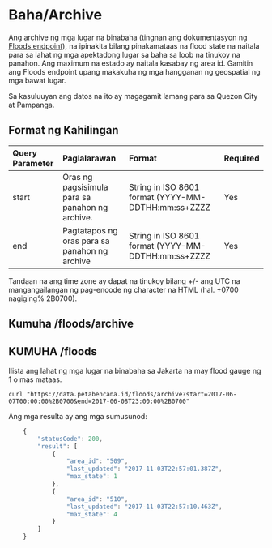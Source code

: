 # Baha/Archive

Ang archive ng mga lugar na binabaha \(tingnan ang dokumentasyon ng [Floods endpoint](floods.md)\), na ipinakita bilang pinakamataas na flood state na naitala para sa lahat ng mga apektadong lugar sa baha sa loob na tinukoy na panahon. Ang maximum na estado ay naitala kasabay ng area id. Gamitin ang Floods endpoint upang makakuha ng mga hangganan ng geospatial ng mga bawat lugar.

Sa kasuluuyan ang datos na ito ay  magagamit lamang para sa Quezon City at Pampanga.

## Format ng Kahilingan

| Query Parameter | Paglalarawan | Format | Required |
| :--- | :--- | :--- | :--- |
| start | Oras ng pagsisimula para sa panahon ng archive. | String in ISO 8601 format \(YYYY-MM-DDTHH:mm:ss+ZZZZ | Yes |
| end | Pagtatapos ng oras para sa panahon ng archive | String in ISO 8601 format \(YYYY-MM-DDTHH:mm:ss+ZZZZ | Yes |

Tandaan na ang time zone ay dapat na tinukoy bilang +/- ang UTC na mangangailangan ng pag-encode ng character na HTML \(hal. +0700 nagiging% 2B0700\).

## Kumuha /floods/archive

## KUMUHA /floods

Ilista ang lahat ng mga lugar na binabaha sa Jakarta na may flood gauge ng 1 o mas mataas.

```text
curl "https://data.petabencana.id/floods/archive?start=2017-06-07T00:00:00%2B0700&end=2017-06-08T23:00:00%2B0700"
```

Ang mga resulta ay ang mga sumusunod:

```javascript
    {
        "statusCode": 200,
        "result": [
            {
                "area_id": "509",
                "last_updated": "2017-11-03T22:57:01.387Z",
                "max_state": 1
            },
            {
                "area_id": "510",
                "last_updated": "2017-11-03T22:57:10.463Z",
                "max_state": 4
            }
        ]
    }
```

